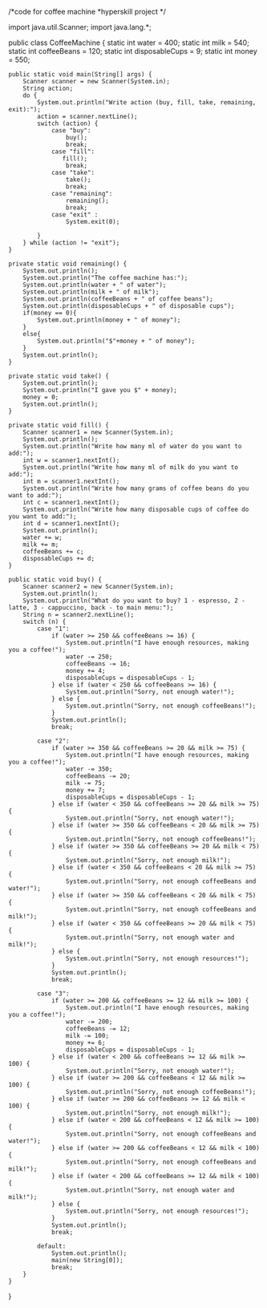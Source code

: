 /*code for coffee machine
*hyperskill project
*/

import java.util.Scanner;
import java.lang.*;

public class CoffeeMachine {
    static int water = 400;
    static int milk = 540;
    static int coffeeBeans = 120;
    static int disposableCups = 9;
    static int money = 550;

    public static void main(String[] args) {
        Scanner scanner = new Scanner(System.in);
        String action;
        do {
            System.out.println("Write action (buy, fill, take, remaining, exit):");
            action = scanner.nextLine();
            switch (action) {
                case "buy":
                    buy();
                    break;
                case "fill":
                   fill();
                    break;
                case "take":
                    take();
                    break;
                case "remaining":
                    remaining();
                    break;
                case "exit" :
                    System.exit(0);

            }
        } while (action != "exit");
    }

    private static void remaining() {
        System.out.println();
        System.out.println("The coffee machine has:");
        System.out.println(water + " of water");
        System.out.println(milk + " of milk");
        System.out.println(coffeeBeans + " of coffee beans");
        System.out.println(disposableCups + " of disposable cups");
        if(money == 0){
            System.out.println(money + " of money");
        }
        else{
            System.out.println("$"+money + " of money");
        }
        System.out.println();
    }

    private static void take() {
        System.out.println();
        System.out.println("I gave you $" + money);
        money = 0;
        System.out.println();
    }

    private static void fill() {
        Scanner scanner1 = new Scanner(System.in);
        System.out.println();
        System.out.println("Write how many ml of water do you want to add:");
        int w = scanner1.nextInt();
        System.out.println("Write how many ml of milk do you want to add:");
        int m = scanner1.nextInt();
        System.out.println("Write how many grams of coffee beans do you want to add:");
        int c = scanner1.nextInt();
        System.out.println("Write how many disposable cups of coffee do you want to add:");
        int d = scanner1.nextInt();
        System.out.println();
        water += w;
        milk += m;
        coffeeBeans += c;
        disposableCups += d;
    }

    public static void buy() {
        Scanner scanner2 = new Scanner(System.in);
        System.out.println();
        System.out.println("What do you want to buy? 1 - espresso, 2 - latte, 3 - cappuccino, back - to main menu:");
        String n = scanner2.nextLine();
        switch (n) {
            case "1":
                if (water >= 250 && coffeeBeans >= 16) {
                    System.out.println("I have enough resources, making you a coffee!");
                    water -= 250;
                    coffeeBeans -= 16;
                    money += 4;
                    disposableCups = disposableCups - 1;
                } else if (water < 250 && coffeeBeans >= 16) {
                    System.out.println("Sorry, not enough water!");
                } else {
                    System.out.println("Sorry, not enough coffeeBeans!");
                }
                System.out.println();
                break;

            case "2":
                if (water >= 350 && coffeeBeans >= 20 && milk >= 75) {
                    System.out.println("I have enough resources, making you a coffee!");
                    water -= 350;
                    coffeeBeans -= 20;
                    milk -= 75;
                    money += 7;
                    disposableCups = disposableCups - 1;
                } else if (water < 350 && coffeeBeans >= 20 && milk >= 75) {
                    System.out.println("Sorry, not enough water!");
                } else if (water >= 350 && coffeeBeans < 20 && milk >= 75) {
                    System.out.println("Sorry, not enough coffeeBeans!");
                } else if (water >= 350 && coffeeBeans >= 20 && milk < 75) {
                    System.out.println("Sorry, not enough milk!");
                } else if (water < 350 && coffeeBeans < 20 && milk >= 75) {
                    System.out.println("Sorry, not enough coffeeBeans and water!");
                } else if (water >= 350 && coffeeBeans < 20 && milk < 75) {
                    System.out.println("Sorry, not enough coffeeBeans and milk!");
                } else if (water < 350 && coffeeBeans >= 20 && milk < 75) {
                    System.out.println("Sorry, not enough water and milk!");
                } else {
                    System.out.println("Sorry, not enough resources!");
                }
                System.out.println();
                break;

            case "3":
                if (water >= 200 && coffeeBeans >= 12 && milk >= 100) {
                    System.out.println("I have enough resources, making you a coffee!");
                    water -= 200;
                    coffeeBeans -= 12;
                    milk -= 100;
                    money += 6;
                    disposableCups = disposableCups - 1;
                } else if (water < 200 && coffeeBeans >= 12 && milk >= 100) {
                    System.out.println("Sorry, not enough water!");
                } else if (water >= 200 && coffeeBeans < 12 && milk >= 100) {
                    System.out.println("Sorry, not enough coffeeBeans!");
                } else if (water >= 200 && coffeeBeans >= 12 && milk < 100) {
                    System.out.println("Sorry, not enough milk!");
                } else if (water < 200 && coffeeBeans < 12 && milk >= 100) {
                    System.out.println("Sorry, not enough coffeeBeans and water!");
                } else if (water >= 200 && coffeeBeans < 12 && milk < 100) {
                    System.out.println("Sorry, not enough coffeeBeans and milk!");
                } else if (water < 200 && coffeeBeans >= 12 && milk < 100) {
                    System.out.println("Sorry, not enough water and milk!");
                } else {
                    System.out.println("Sorry, not enough resources!");
                }
                System.out.println();
                break;

            default:
                System.out.println();
                main(new String[0]);
                break;
        }
    }
}
